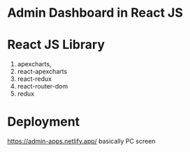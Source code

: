 # Admin Dashboard in React JS

# React JS Library

1. apexcharts,
2. react-apexcharts
3. react-redux
4. react-router-dom
5. redux

# Deployment

https://admin-apps.netlify.app/ basically PC screen
